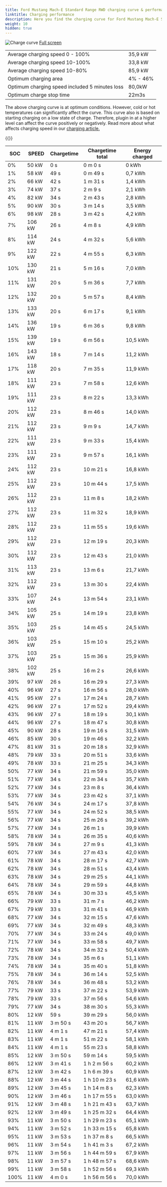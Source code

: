 ```yaml
---
title: Ford Mustang Mach-E Standard Range RWD charging curve & performance
linktitle: Charging performance
description: Here you find the charging curve for Ford Mustang Mach-E Standard Range RWD. 
weight: 10
hidden: true
---
```

<!-- markdownlint-disable MD033 -->
<object type="image/svg+xml" data="../modelnavigation.svg"></object>
![Charge curve](../chargingcurve.svg  "Charging curve")
[Full screen](../chargingcurve.svg)

|  | |
|-----|-----|
|Average charging speed 0 - 100% |35,9 kW|
|Average charging speed 10-100% |33,8 kW|
|Average charging speed 10-80% |85,9 kW|
|Optimum charging area|4% - 46%|
|Optimum charging speed included 5 minutes loss|80,0kW|
|Optimum charge stop time |22m3s|


The above charging curve is at optimum conditions. However, cold or hot temperatures can significantly affect the curve. This curve also is based on starting charging on a low state of charge. Therefore, plugin in at a higher level can affect the curve positively or negatively. Read more about what affects charging speed in our [charging article.](../../../../../technology/battery/charging/) 


{{<evkxdisplayaddarticle />}}

|SOC | SPEED|Chargetime | Chargetime total | Energy charged |
|-----|-----|-----|-----|-----|
|0%|50 kW|  0 s|  0 m 0 s |0 kWh |
|1%|58 kW|  49 s|  0 m 49 s |0,7 kWh |
|2%|66 kW|  42 s|  1 m 31 s |1,4 kWh |
|3%|74 kW|  37 s|  2 m 9 s |2,1 kWh |
|4%|82 kW|  34 s|  2 m 43 s |2,8 kWh |
|5%|90 kW|  30 s|  3 m 14 s |3,5 kWh |
|6%|98 kW|  28 s|  3 m 42 s |4,2 kWh |
|7%|106 kW|  26 s|  4 m 8 s |4,9 kWh |
|8%|114 kW|  24 s|  4 m 32 s |5,6 kWh |
|9%|122 kW|  22 s|  4 m 55 s |6,3 kWh |
|10%|130 kW|  21 s|  5 m 16 s |7,0 kWh |
|11%|131 kW|  20 s|  5 m 36 s |7,7 kWh |
|12%|132 kW|  20 s|  5 m 57 s |8,4 kWh |
|13%|133 kW|  20 s|  6 m 17 s |9,1 kWh |
|14%|136 kW|  19 s|  6 m 36 s |9,8 kWh |
|15%|139 kW|  19 s|  6 m 56 s |10,5 kWh |
|16%|143 kW|  18 s|  7 m 14 s |11,2 kWh |
|17%|118 kW|  20 s|  7 m 35 s |11,9 kWh |
|18%|111 kW|  23 s|  7 m 58 s |12,6 kWh |
|19%|111 kW|  23 s|  8 m 22 s |13,3 kWh |
|20%|112 kW|  23 s|  8 m 46 s |14,0 kWh |
|21%|112 kW|  23 s|  9 m 9 s |14,7 kWh |
|22%|111 kW|  23 s|  9 m 33 s |15,4 kWh |
|23%|111 kW|  23 s|  9 m 57 s |16,1 kWh |
|24%|112 kW|  23 s|  10 m 21 s |16,8 kWh |
|25%|112 kW|  23 s|  10 m 44 s |17,5 kWh |
|26%|112 kW|  23 s|  11 m 8 s |18,2 kWh |
|27%|112 kW|  23 s|  11 m 32 s |18,9 kWh |
|28%|112 kW|  23 s|  11 m 55 s |19,6 kWh |
|29%|112 kW|  23 s|  12 m 19 s |20,3 kWh |
|30%|112 kW|  23 s|  12 m 43 s |21,0 kWh |
|31%|113 kW|  23 s|  13 m 6 s |21,7 kWh |
|32%|112 kW|  23 s|  13 m 30 s |22,4 kWh |
|33%|107 kW|  24 s|  13 m 54 s |23,1 kWh |
|34%|105 kW|  25 s|  14 m 19 s |23,8 kWh |
|35%|103 kW|  25 s|  14 m 45 s |24,5 kWh |
|36%|103 kW|  25 s|  15 m 10 s |25,2 kWh |
|37%|103 kW|  25 s|  15 m 36 s |25,9 kWh |
|38%|102 kW|  25 s|  16 m 2 s |26,6 kWh |
|39%|97 kW|  26 s|  16 m 29 s |27,3 kWh |
|40%|96 kW|  27 s|  16 m 56 s |28,0 kWh |
|41%|95 kW|  27 s|  17 m 24 s |28,7 kWh |
|42%|96 kW|  27 s|  17 m 52 s |29,4 kWh |
|43%|96 kW|  27 s|  18 m 19 s |30,1 kWh |
|44%|96 kW|  27 s|  18 m 47 s |30,8 kWh |
|45%|90 kW|  28 s|  19 m 16 s |31,5 kWh |
|46%|85 kW|  30 s|  19 m 46 s |32,2 kWh |
|47%|81 kW|  31 s|  20 m 18 s |32,9 kWh |
|48%|79 kW|  33 s|  20 m 51 s |33,6 kWh |
|49%|78 kW|  33 s|  21 m 25 s |34,3 kWh |
|50%|77 kW|  34 s|  21 m 59 s |35,0 kWh |
|51%|77 kW|  34 s|  22 m 34 s |35,7 kWh |
|52%|77 kW|  34 s|  23 m 8 s |36,4 kWh |
|53%|77 kW|  34 s|  23 m 42 s |37,1 kWh |
|54%|76 kW|  34 s|  24 m 17 s |37,8 kWh |
|55%|77 kW|  34 s|  24 m 52 s |38,5 kWh |
|56%|77 kW|  34 s|  25 m 26 s |39,2 kWh |
|57%|77 kW|  34 s|  26 m 1 s |39,9 kWh |
|58%|78 kW|  34 s|  26 m 35 s |40,6 kWh |
|59%|78 kW|  34 s|  27 m 9 s |41,3 kWh |
|60%|77 kW|  34 s|  27 m 43 s |42,0 kWh |
|61%|78 kW|  34 s|  28 m 17 s |42,7 kWh |
|62%|78 kW|  34 s|  28 m 51 s |43,4 kWh |
|63%|78 kW|  34 s|  29 m 25 s |44,1 kWh |
|64%|78 kW|  34 s|  29 m 59 s |44,8 kWh |
|65%|78 kW|  34 s|  30 m 33 s |45,5 kWh |
|66%|79 kW|  33 s|  31 m 7 s |46,2 kWh |
|67%|79 kW|  33 s|  31 m 41 s |46,9 kWh |
|68%|77 kW|  34 s|  32 m 15 s |47,6 kWh |
|69%|77 kW|  34 s|  32 m 49 s |48,3 kWh |
|70%|77 kW|  34 s|  33 m 24 s |49,0 kWh |
|71%|77 kW|  34 s|  33 m 58 s |49,7 kWh |
|72%|78 kW|  34 s|  34 m 32 s |50,4 kWh |
|73%|78 kW|  34 s|  35 m 6 s |51,1 kWh |
|74%|78 kW|  34 s|  35 m 40 s |51,8 kWh |
|75%|78 kW|  34 s|  36 m 14 s |52,5 kWh |
|76%|78 kW|  34 s|  36 m 48 s |53,2 kWh |
|77%|79 kW|  33 s|  37 m 22 s |53,9 kWh |
|78%|79 kW|  33 s|  37 m 56 s |54,6 kWh |
|79%|77 kW|  34 s|  38 m 30 s |55,3 kWh |
|80%|12 kW|  59 s|  39 m 29 s |56,0 kWh |
|81%|11 kW| 3 m 50 s|  43 m 20 s |56,7 kWh |
|82%|11 kW| 4 m 1 s|  47 m 21 s |57,4 kWh |
|83%|11 kW| 4 m 1 s|  51 m 22 s |58,1 kWh |
|84%|11 kW| 4 m 1 s|  55 m 23 s |58,8 kWh |
|85%|12 kW| 3 m 50 s|  59 m 14 s |59,5 kWh |
|86%|12 kW| 3 m 41 s| 1 h 2 m 56 s |60,2 kWh |
|87%|12 kW| 3 m 42 s| 1 h 6 m 39 s |60,9 kWh |
|88%|12 kW| 3 m 44 s| 1 h 10 m 23 s |61,6 kWh |
|89%|12 kW| 3 m 45 s| 1 h 14 m 8 s |62,3 kWh |
|90%|12 kW| 3 m 46 s| 1 h 17 m 55 s |63,0 kWh |
|91%|12 kW| 3 m 48 s| 1 h 21 m 43 s |63,7 kWh |
|92%|12 kW| 3 m 49 s| 1 h 25 m 32 s |64,4 kWh |
|93%|11 kW| 3 m 50 s| 1 h 29 m 23 s |65,1 kWh |
|94%|11 kW| 3 m 52 s| 1 h 33 m 15 s |65,8 kWh |
|95%|11 kW| 3 m 53 s| 1 h 37 m 8 s |66,5 kWh |
|96%|11 kW| 3 m 54 s| 1 h 41 m 3 s |67,2 kWh |
|97%|11 kW| 3 m 56 s| 1 h 44 m 59 s |67,9 kWh |
|98%|11 kW| 3 m 57 s| 1 h 48 m 57 s |68,6 kWh |
|99%|11 kW| 3 m 58 s| 1 h 52 m 56 s |69,3 kWh |
|100%|11 kW| 4 m 0 s| 1 h 56 m 56 s |70,0 kWh |
